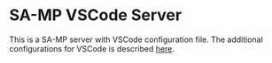 # SA-MP VSCode Server
This is a SA-MP server with VSCode configuration file. The additional configurations for VSCode is described [here](https://forum.sa-mp.com/showthread.php?t=638126).
